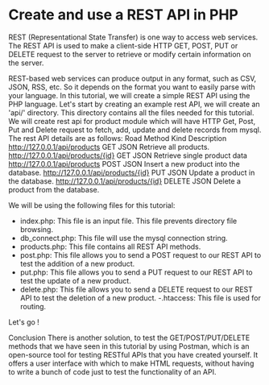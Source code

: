 # Create and use a REST API in PHP

REST (Representational State Transfer) is one way to access web services. The REST API is used to make a client-side HTTP GET, POST, PUT or DELETE request to the server to retrieve or modify certain information on the server.

REST-based web services can produce output in any format, such as CSV, JSON, RSS, etc. So it depends on the format you want to easily parse with your language. In this tutorial, we will create a simple REST API using the PHP language.
Let's start by creating an example rest API, we will create an 'api/' directory. This directory contains all the files needed for this tutorial. We will create rest api for product module which will have HTTP Get, Post, Put and Delete request to fetch, add, update and delete records from mysql. The rest API details are as follows:
Road            Method        Kind                                                                                  Description
http://127.0.0.1/api/products GET JSON                                       Retrieve all products.
http://127.0.0.1/api/products/{id} GET JSON                                  Retrieve single product data
http://127.0.0.1/api/products POST JSON                                 Insert a new product into the database.
http://127.0.0.1/api/products/{id} PUT JSON                                  Update a product in the database.
http://127.0.0.1/api/products/{id} DELETE JSON                              Delete a product from the database.

We will be using the following files for this tutorial:

- index.php: This file is an input file. This file prevents directory file browsing.
- db_connect.php: This file will use the mysql connection string.
- products.php: This file contains all REST API methods.
- post.php: This file allows you to send a POST request to our REST API to test the addition of a new product.
- put.php: This file allows you to send a PUT request to our REST API to test the update of a new product.
- delete.php: This file allows you to send a DELETE request to our REST API to test the deletion of a new product.
-.htaccess: This file is used for routing.

Let's go !

Conclusion
There is another solution, to test the GET/POST/PUT/DELETE methods that we have seen in this tutorial by using Postman, which is an open-source tool for testing RESTful APIs that you have created yourself. It offers a user interface with which to make HTML requests, without having to write a bunch of code just to test the functionality of an API.